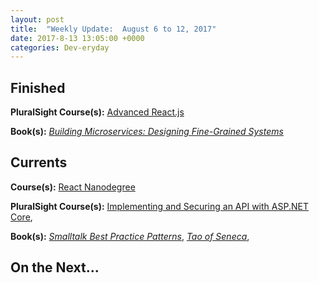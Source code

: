 ```yaml
---
layout: post
title:  "Weekly Update:  August 6 to 12, 2017"
date: 2017-8-13 13:05:00 +0000
categories: Dev-eryday
---
```



Finished
--------
**PluralSight Course(s):** [Advanced React.js][arjs]

**Book(s):** *[Building Microservices: Designing Fine-Grained Systems][micro]*

Currents
--------
**Course(s):** [React Nanodegree][rnd]

**PluralSight Course(s):** [Implementing and Securing an API with ASP.NET Core][core], 

**Book(s):** *[Smalltalk Best Practice Patterns][sbp]*, *[Tao of Seneca][tao]*, 

On the Next...
--------

[core]: https://app.pluralsight.com/library/courses/aspdotnetcore-implementing-securing-api/table-of-contents
[sbp]: https://www.amazon.com/Smalltalk-Best-Practice-Patterns-Kent/dp/013476904X
[rnd]: https://www.udacity.com/course/react-nanodegree--nd019
[arjs]: https://app.pluralsight.com/library/courses/reactjs-advanced/table-of-contents
[tao]: https://tim.blog/2017/07/06/tao-of-seneca/
[micro]: https://www.amazon.com/Building-Microservices-Designing-Fine-Grained-Systems/dp/1491950358/ref=sr_1_1?ie=UTF8&qid=1501815666&sr=8-1&keywords=microservices
